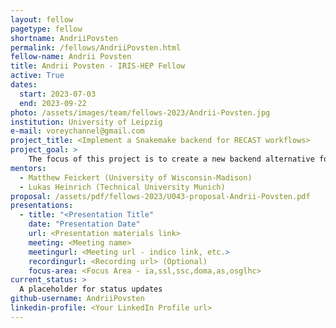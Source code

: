 ```yaml
---
layout: fellow
pagetype: fellow
shortname: AndriiPovsten
permalink: /fellows/AndriiPovsten.html
fellow-name: Andrii Povsten
title: Andrii Povsten - IRIS-HEP Fellow
active: True
dates:
  start: 2023-07-03
  end: 2023-09-22
photo: /assets/images/team/fellows-2023/Andrii-Povsten.jpg
institution: University of Leipzig
e-mail: voreychannel@gmail.com
project_title: <Implement a Snakemake backend for RECAST workflows>
project_goal: >
    The focus of this project is to create a new backend alternative for RECAST workflows utilizing Snakemake workflow manegment system
mentors:
  - Matthew Feickert (University of Wisconsin-Madison)
  - Lukas Heinrich (Technical University Munich)
proposal: /assets/pdf/fellows-2023/U043-proposal-Andrii-Povsten.pdf
presentations:
  - title: "<Presentation Title"
    date: "Presentation Date"
    url: <Presentation materials link>
    meeting: <Meeting name>
    meetingurl: <Meeting url - indico link, etc.>
    recordingurl: <Recording url> (Optional)
    focus-area: <Focus Area - ia,ssl,ssc,doma,as,osglhc>
current_status: >
  A placeholder for status updates
github-username: AndriiPovsten
linkedin-profile: <Your LinkedIn Profile url>
---
```

